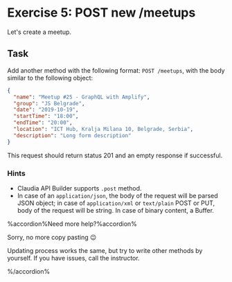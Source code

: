 # Exercise 5: POST new /meetups

Let's create a meetup.

## Task

Add another method with the following format: `POST /meetups`, with the body similar to the following object:

```json
{
  "name": "Meetup #25 - GraphQL with Amplify",
  "group": "JS Belgrade",
  "date": "2019-10-19",
  "startTime": "18:00",
  "endTime": "20:00",
  "location": "ICT Hub, Kralja Milana 10, Belgrade, Serbia",
  "description": "Long form description"
}
```

This request should return status 201 and an empty response if successful.

### Hints

- Claudia API Builder supports `.post` method.
- In case of an `application/json`, the body of the request will be parsed JSON object; in case of `application/xml` or `text/plain` POST or PUT, body of the request will be string. In case of binary content, a Buffer.

%accordion%Need more help?%accordion%

Sorry, no more copy pasting 😉

Updating process works the same, but try to write other methods by yourself.
If you have issues, call the instructor.

%/accordion%